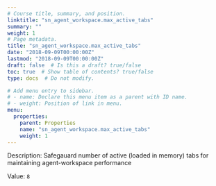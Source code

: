 ```yaml
---
# Course title, summary, and position.
linktitle: "sn_agent_workspace.max_active_tabs"
summary: ""
weight: 1
# Page metadata.
title: "sn_agent_workspace.max_active_tabs"
date: "2018-09-09T00:00:00Z"
lastmod: "2018-09-09T00:00:00Z"
draft: false  # Is this a draft? true/false
toc: true  # Show table of contents? true/false
type: docs  # Do not modify.

# Add menu entry to sidebar.
# - name: Declare this menu item as a parent with ID name.
# - weight: Position of link in menu.
menu:
  properties:
    parent: Properties
    name: "sn_agent_workspace.max_active_tabs"
    weight: 1
---
```


Description: Safegauard number of active (loaded in memory) tabs for maintaining agent-workspace performance


Value: `8`